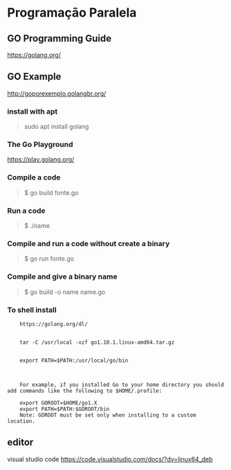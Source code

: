 # Programação Paralela



## GO Programming Guide  

https://golang.org/


## GO Example

http://goporexemplo.golangbr.org/



### install with apt 

> sudo apt install golang




### The Go Playground  

https://play.golang.org/





 
 

### Compile a code  

> $ go build fonte.go



### Run a code  

> $ ./name 



### Compile and run a code without create a binary

> $ go run fonte.go 



### Compile and give a binary name

> $ go build -o name name.go 



 











### To shell install  


		https://golang.org/dl/


		tar -C /usr/local -xzf go1.10.1.linux-amd64.tar.gz


		export PATH=$PATH:/usr/local/go/bin



		For example, if you installed Go to your home directory you should add commands like the following to $HOME/.profile:

		export GOROOT=$HOME/go1.X
		export PATH=$PATH:$GOROOT/bin
		Note: GOROOT must be set only when installing to a custom location.






## editor

visual studio code   https://code.visualstudio.com/docs/?dv=linux64_deb

 